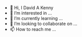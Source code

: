 - 👋 Hi, I David A Kenny
- 👀 I’m interested in ...
- 🌱 I’m currently learning ...
- 💞️ I’m looking to collaborate on ...
- 📫 How to reach me ...
<!---
 David A Kenny a ✨ special ✨ repository because its `README.md` (this file) appears on your GitHub profile.
You can click the Preview link to take a look at your changes.
--->

